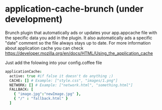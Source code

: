 application-cache-brunch (under development)
=========================

Brunch plugin that automatically ads or updates your app.appcache file with the specific data you add in the plugin. It also automatically ads a specific "date" comment so the file always stays up to date. For more information about application cache you can check https://developer.mozilla.org/en/docs/HTML/Using_the_application_cache

Just add the folowing into your config.coffee file

```coffeescript
applicationCache:
  active: true #if false it doesn't do anything ;)
  CACHE: [] # Example: ["style.css", "images/1.png"]
  NETWORK: [] # Example: ["network.html", "something.html"]
  FALLBACK: [
    { "image.jpg":"newImage.jpg" },
    { "/" : "fallback.html" }
  ]
```